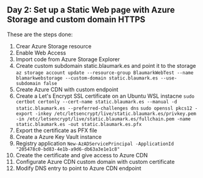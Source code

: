 ## Day 2: Set up a Static Web page with Azure Storage and custom domain HTTPS

These are the steps done:
1. Crear Azure Storage resource
2. Enable Web Access
3. Import code from Azure Storage Explorer
4. Create custom subdomain static.blaumark.es and point it to the storage
  `az storage account update --resource-group BlaumarkWebTest --name blamarkwebstorage --custom-domain static.blaumark.es --use-subdomain false`
6. Create Azure CDN with custom endpoint
7. Create a Let's Encrypt SSL certificate on an Ubuntu WSL instacne
  `sudo certbot certonly --cert-name static.blaumark.es --manual -d static.blaumark.es --preferred-challenges dns`
  `sudo openssl pkcs12 -export -inkey /etc/letsencrypt/live/static.blaumark.es/privkey.pem -in /etc/letsencrypt/live/static.blaumark.es/fullchain.pem -name static.blaumark.es -out static.blaumark.es.pfx`
9. Export the certificate as PFX file
10. Create a Azure Key Vault instance
11. Registry application
  `New-AzADServicePrincipal -ApplicationId "205478c0-bd83-4e1b-a9d6-db63a3e1e1c8"`
13. Create the certificate and give access to Azure CDN
14. Configurate Azure CDN custom domain with custom certificate
15. Modify DNS entry to point to Azure CDN endpoint
